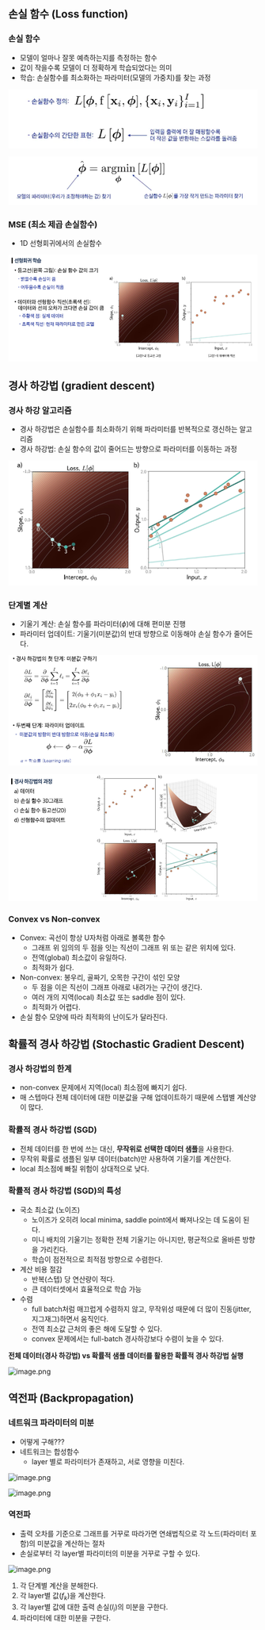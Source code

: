 ## 손실 함수 (Loss function)

### 손실 함수

- 모델이 얼마나 잘못 예측하는지를 측정하는 함수
- 값이 작을수록 모델이 더 정확하게 학습되었다는 의미
- 학습: 손실함수를 최소화하는 파라미터(모델의 가중치)를 찾는 과정

![image.png](../images/fitting_1.png)

![image.png](../images/fitting_2.png)

### MSE (최소 제곱 손실함수)

- 1D 선형회귀에서의 손실함수

![image.png](../images/fitting_3.png)

## 경사 하강법 (gradient descent)

### 경사 하강 알고리즘

- 경사 하강법은 손실함수를 최소화하기 위해 파라미터를 반복적으로 갱신하는 알고리즘
- 경사 하강법: 손실 함수의 값이 줄어드는 방향으로 파라미터를 이동하는 과정

![image.png](../images/fitting_4.png)

### 단계별 계산

- 기울기 계산: 손실 함수를 파라미터($\phi$)에 대해 편미분 진행
- 파라미터 업데이트: 기울기(미분값)의 반대 방향으로 이동해야 손실 함수가 줄어든다.

![image.png](../images/fitting_5.png)

![image.png](../images/fitting_6.png)

### Convex vs Non-convex

- Convex: 곡선이 항상 U자처럼 아래로 볼록한 함수
    - 그래프 위 임의의 두 점을 잇는 직선이 그래프 위 또는 같은 위치에 있다.
    - 전역(global) 최소값이 유일하다.
    - 최적화가 쉽다.
- Non-convex: 봉우리, 골짜기, 오목한 구간이 섞인 모양
    - 두 점을 이은 직선이 그래프 아래로 내려가는 구간이 생긴다.
    - 여러 개의 지역(local) 최소값 또는 saddle 점이 있다.
    - 최적화가 어렵다.
- 손실 함수 모양에 따라 최적화의 난이도가 달라진다.

## 확률적 경사 하강법 (Stochastic Gradient Descent)

### 경사 하강법의 한계

- non-convex 문제에서 지역(local) 최소점에 빠지기 쉽다.
- 매 스텝마다 전체 데이터에 대한 미분값을 구해 업데이트하기 때문에 스탭별 계산양이 많다.

### 확률적 경사 하강법 (SGD)

- 전체 데이터를 한 번에 쓰는 대신, **무작위로 선택한 데이터 샘플**을 사용한다.
- 무작위 확률로 샘플된 일부 데이터(batch)만 사용하여 기울기를 계산한다.
- local 최소점에 빠질 위험이 상대적으로 낮다.

### 확률적 경사 하강법 (SGD)의 특성

- 국소 최소값 (노이즈)
    - 노이즈가 오히려 local minima, saddle point에서 빠져나오는 데 도움이 된다.
    - 미니 배치의 기울기는 정확한 전체 기울기는 아니지만, 평균적으로 올바른 방향을 가리킨다.
    - 학습이 점전적으로 최적점 방향으로 수렴한다.
- 계산 비용 절감
    - 반복(스텝) 당 연산량이 적다.
    - 큰 데이터셋에서 효율적으로 학습 가능
- 수렴
    - full batch처럼 매끄럽게 수렴하지 않고, 무작위성 때문에 더 많이 진동(jitter, 지그재그)하면서 움직인다.
    - 전역 최소값 근처의 좋은 해에 도달할 수 있다.
    - convex 문제에서는 full-batch 경사하강보다 수렴이 늦을 수 있다.

**전체 데이터(경사 하강법) vs 확률적 샘플 데이터를 활용한 확률적 경사 하강법 실행**

![image.png](../images/fitting_7.png)

## 역전파 (Backpropagation)

### 네트워크 파라미터의 미분

- 어떻게 구해???
- 네트워크는 합성함수
    - layer 별로 파라미터가 존재하고, 서로 영향을 미친다.

![image.png](../images/fitting_8.png)

![image.png](../images/fitting_9.png)

### 역전파

- 출력 오차를 기준으로 그래프를 거꾸로 따라가면 연쇄법칙으로 각 노드(파라미터 포함)의 미분값을 계산하는 절차
- 손실로부터 각 layer별 파라미터의 미분을 거꾸로 구할 수 있다.

![image.png](../images/fitting_10.png)

1. 각 단계별 계산을 분해한다.
2. 각 layer별 값($f_{k}$)을 계산한다.
3. 각 layer별 값에 대한 출력 손실($l_i$)의 미분을 구한다.
4. 파라미터에 대한 미분을 구한다.